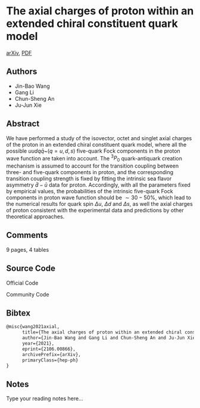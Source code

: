 
# The axial charges of proton within an extended chiral constituent quark model

[arXiv](https://arxiv.org/abs/2106.0866), [PDF](https://arxiv.org/pdf/2106.0866.pdf)

## Authors

- Jin-Bao Wang
- Gang Li
- Chun-Sheng An
- Ju-Jun Xie

## Abstract

We have performed a study of the isovector, octet and singlet axial charges of the proton in an extended chiral constituent quark model, where all the possible $uudq\bar{q}$~($q=u,d,s$) five-quark Fock components in the proton wave function are taken into account. The $^3P_0$ quark-antiquark creation mechanism is assumed to account for the transition coupling between three- and five-quark components in proton, and the corresponding transition coupling strength is fixed by fitting the intrinsic sea flavor asymmetry $\bar{d}-\bar{u}$ data for proton. Accordingly, with all the parameters fixed by empirical values, the probabilities of the intrinsic five-quark Fock components in proton wave function should be $\sim30 - 50\%$, which lead to the numerical results for quark spin $\Delta u$, $\Delta d$ and $\Delta s$, as well the axial charges of proton consistent with the experimental data and predictions by other theoretical approaches.

## Comments

9 pages, 4 tables

## Source Code

Official Code



Community Code



## Bibtex

```tex
@misc{wang2021axial,
      title={The axial charges of proton within an extended chiral constituent quark model}, 
      author={Jin-Bao Wang and Gang Li and Chun-Sheng An and Ju-Jun Xie},
      year={2021},
      eprint={2106.00866},
      archivePrefix={arXiv},
      primaryClass={hep-ph}
}
```

## Notes

Type your reading notes here...

